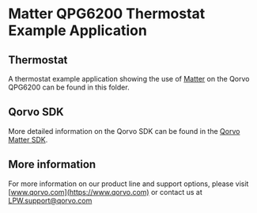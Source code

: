# Matter QPG6200 Thermostat Example Application

## Thermostat

A thermostat example application showing the use of
[Matter](https://github.com/project-chip/connectedhomeip) on the Qorvo QPG6200
can be found in this folder.

## Qorvo SDK

More detailed information on the Qorvo SDK can be found in the
[Qorvo Matter SDK](https://gitlab.com/qorvo_sdk/public/devkits/qpg6200-iot-sdk).

## More information

For more information on our product line and support options, please visit
[www.qorvo.com](https://www.qorvo.com) or contact us at <LPW.support@qorvo.com>
